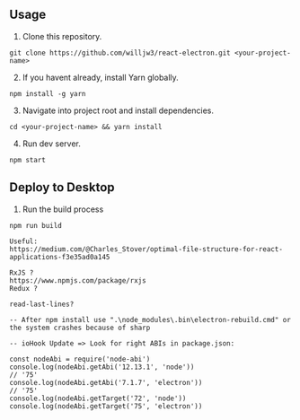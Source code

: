 ## Usage

1. Clone this repository.

```
git clone https://github.com/willjw3/react-electron.git <your-project-name>
```

2. If you havent already, install Yarn globally.

```
npm install -g yarn
```

3. Navigate into project root and install dependencies.

```
cd <your-project-name> && yarn install
```

4. Run dev server.

```
npm start
```

## Deploy to Desktop

1. Run the build process

```
npm run build

Useful:
https://medium.com/@Charles_Stover/optimal-file-structure-for-react-applications-f3e35ad0a145

RxJS ?
https://www.npmjs.com/package/rxjs
Redux ?

read-last-lines?

-- After npm install use ".\node_modules\.bin\electron-rebuild.cmd" or the system crashes because of sharp

-- ioHook Update => Look for right ABIs in package.json:

const nodeAbi = require('node-abi')
console.log(nodeAbi.getAbi('12.13.1', 'node'))
// '75'
console.log(nodeAbi.getAbi('7.1.7', 'electron'))
// '75'
console.log(nodeAbi.getTarget('72', 'node'))
console.log(nodeAbi.getTarget('75', 'electron'))
```
